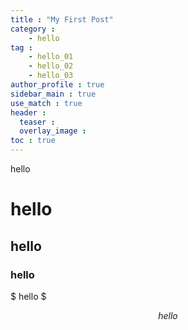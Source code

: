 ```yaml
---
title : "My First Post"
category :
    - hello
tag :
    - hello_01
    - hello_02
    - hello_03
author_profile : true
sidebar_main : true
use_match : true    
header :
  teaser :
  overlay_image :
toc : true
---
```


hello 

# hello

## hello

### hello

$ hello $

$$ hello $$
